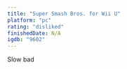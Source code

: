 ```yaml
---
title: "Super Smash Bros. for Wii U"
platform: "pc"
rating: "disliked"
finishedDate: N/A
igdb: "9602"
---
```


Slow bad
